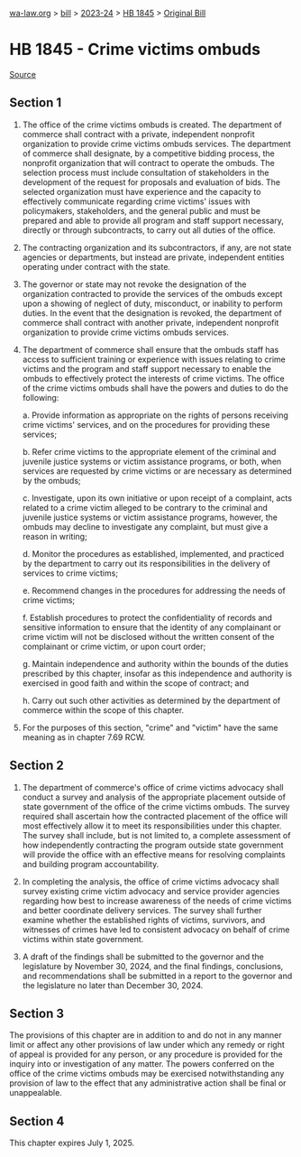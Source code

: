 [wa-law.org](/) > [bill](/bill/) > [2023-24](/bill/2023-24/) > [HB 1845](/bill/2023-24/hb/1845/) > [Original Bill](/bill/2023-24/hb/1845/1/)

# HB 1845 - Crime victims ombuds

[Source](http://lawfilesext.leg.wa.gov/biennium/2023-24/Pdf/Bills/House%20Bills/1845.pdf)

## Section 1
1. The office of the crime victims ombuds is created. The department of commerce shall contract with a private, independent nonprofit organization to provide crime victims ombuds services. The department of commerce shall designate, by a competitive bidding process, the nonprofit organization that will contract to operate the ombuds. The selection process must include consultation of stakeholders in the development of the request for proposals and evaluation of bids. The selected organization must have experience and the capacity to effectively communicate regarding crime victims' issues with policymakers, stakeholders, and the general public and must be prepared and able to provide all program and staff support necessary, directly or through subcontracts, to carry out all duties of the office.

2. The contracting organization and its subcontractors, if any, are not state agencies or departments, but instead are private, independent entities operating under contract with the state.

3. The governor or state may not revoke the designation of the organization contracted to provide the services of the ombuds except upon a showing of neglect of duty, misconduct, or inability to perform duties. In the event that the designation is revoked, the department of commerce shall contract with another private, independent nonprofit organization to provide crime victims ombuds services.

4. The department of commerce shall ensure that the ombuds staff has access to sufficient training or experience with issues relating to crime victims and the program and staff support necessary to enable the ombuds to effectively protect the interests of crime victims. The office of the crime victims ombuds shall have the powers and duties to do the following:

    a. Provide information as appropriate on the rights of persons receiving crime victims' services, and on the procedures for providing these services;

    b. Refer crime victims to the appropriate element of the criminal and juvenile justice systems or victim assistance programs, or both, when services are requested by crime victims or are necessary as determined by the ombuds;

    c. Investigate, upon its own initiative or upon receipt of a complaint, acts related to a crime victim alleged to be contrary to the criminal and juvenile justice systems or victim assistance programs, however, the ombuds may decline to investigate any complaint, but must give a reason in writing;

    d. Monitor the procedures as established, implemented, and practiced by the department to carry out its responsibilities in the delivery of services to crime victims;

    e. Recommend changes in the procedures for addressing the needs of crime victims;

    f. Establish procedures to protect the confidentiality of records and sensitive information to ensure that the identity of any complainant or crime victim will not be disclosed without the written consent of the complainant or crime victim, or upon court order;

    g. Maintain independence and authority within the bounds of the duties prescribed by this chapter, insofar as this independence and authority is exercised in good faith and within the scope of contract; and

    h. Carry out such other activities as determined by the department of commerce within the scope of this chapter.

5. For the purposes of this section, "crime" and "victim" have the same meaning as in chapter 7.69 RCW.

## Section 2
1. The department of commerce's office of crime victims advocacy shall conduct a survey and analysis of the appropriate placement outside of state government of the office of the crime victims ombuds. The survey required shall ascertain how the contracted placement of the office will most effectively allow it to meet its responsibilities under this chapter. The survey shall include, but is not limited to, a complete assessment of how independently contracting the program outside state government will provide the office with an effective means for resolving complaints and building program accountability.

2. In completing the analysis, the office of crime victims advocacy shall survey existing crime victim advocacy and service provider agencies regarding how best to increase awareness of the needs of crime victims and better coordinate delivery services. The survey shall further examine whether the established rights of victims, survivors, and witnesses of crimes have led to consistent advocacy on behalf of crime victims within state government.

3. A draft of the findings shall be submitted to the governor and the legislature by November 30, 2024, and the final findings, conclusions, and recommendations shall be submitted in a report to the governor and the legislature no later than December 30, 2024.

## Section 3
The provisions of this chapter are in addition to and do not in any manner limit or affect any other provisions of law under which any remedy or right of appeal is provided for any person, or any procedure is provided for the inquiry into or investigation of any matter. The powers conferred on the office of the crime victims ombuds may be exercised notwithstanding any provision of law to the effect that any administrative action shall be final or unappealable.

## Section 4
This chapter expires July 1, 2025.
